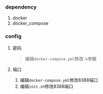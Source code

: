 ### dependency

1. docker
1. docker_compose

### config

1. 密码

    >编辑`docker-compose.yml`修改`-k`参数

1. 端口

    1. 编辑`docker-compose.yml`修改8388端口
    1. 编辑`init.sh`修改8388端口
